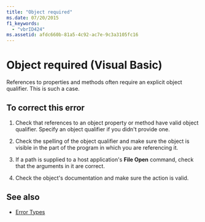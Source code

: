```yaml
---
title: "Object required"
ms.date: 07/20/2015
f1_keywords: 
  - "vbrID424"
ms.assetid: afdc660b-81a5-4c92-ac7e-9c3a3105fc16
---
```

# Object required (Visual Basic)
References to properties and methods often require an explicit object qualifier. This is such a case.  
  
## To correct this error  
  
1. Check that references to an object property or method have valid object qualifier. Specify an object qualifier if you didn't provide one.  
  
2. Check the spelling of the object qualifier and make sure the object is visible in the part of the program in which you are referencing it.  
  
3. If a path is supplied to a host application's **File Open** command, check that the arguments in it are correct.  
  
4. Check the object's documentation and make sure the action is valid.  
  
## See also

- [Error Types](../../../visual-basic/programming-guide/language-features/error-types.md)
